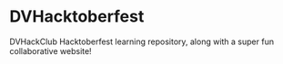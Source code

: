 # DVHacktoberfest
DVHackClub Hacktoberfest learning repository, along with a super fun collaborative website! 
